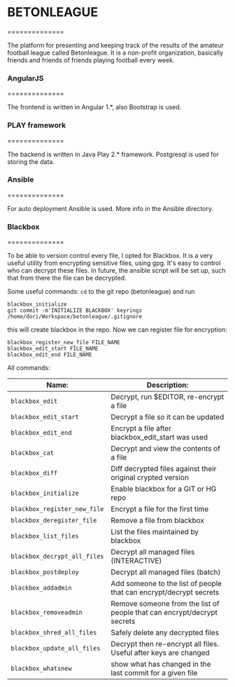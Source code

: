 # BETONLEAGUE
==============

The platform for presenting and keeping track of the results of the amateur football league called Betonleague. It is a non-profit organization, basically friends and friends of friends playing football every week.

### AngularJS
==============

The frontend is written in Angular 1.*, also Bootstrap is used.

### PLAY framework
==============

The backend is written in Java Play 2.* framework. Postgresql is used for storing the data.

### Ansible
==============

For auto deployment Ansible is used. More info in the Ansible directory.

### Blackbox
==============

To be able to version control every file, I opted for Blackbox. It is a very useful utility from encrypting sensitive files, using gpg. It's easy to control who can decrypt these files. In future, the ansible script will be set up, such that from there the file can be decrypted.

Some useful commands:
`cd` to the git repo (betonleague) and run
```
blackbox_initialize
git commit -m'INITIALIZE BLACKBOX' keyrings /home/dori/Workspace/betonleague/.gitignore
```
this will create blackbox in the repo. Now we can register file for encryption:
```
blackbox_register_new_file FILE_NAME
blackbox_edit_start FILE_NAME
blackbox_edit_end FILE_NAME
```

All commands:

| Name: | Description: |
| --- | --- |
| `blackbox_edit` | Decrypt, run $EDITOR, re-encrypt a file |
| `blackbox_edit_start` | Decrypt a file so it can be updated |
| `blackbox_edit_end` | Encrypt a file after blackbox_edit_start was used |
| `blackbox_cat` | Decrypt and view the contents of a file |
| `blackbox_diff` | Diff decrypted files against their original crypted version |
| `blackbox_initialize` | Enable blackbox for a GIT or HG repo |
| `blackbox_register_new_file` | Encrypt a file for the first time |
| `blackbox_deregister_file` | Remove a file from blackbox |
| `blackbox_list_files` | List the files maintained by blackbox |
| `blackbox_decrypt_all_files` | Decrypt all managed files (INTERACTIVE) |
| `blackbox_postdeploy` | Decrypt all managed files (batch) |
| `blackbox_addadmin` | Add someone to the list of people that can encrypt/decrypt secrets |
| `blackbox_removeadmin` | Remove someone from the list of people that can encrypt/decrypt secrets |
| `blackbox_shred_all_files` | Safely delete any decrypted files |
| `blackbox_update_all_files` | Decrypt then re-encrypt all files. Useful after keys are changed |
| `blackbox_whatsnew` | show what has changed in the last commit for a given file |

